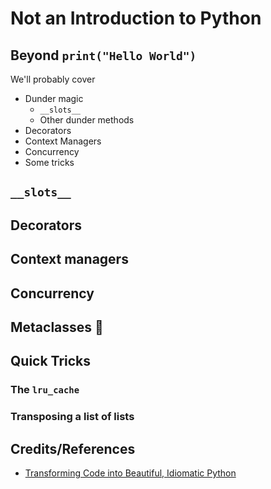 # Not an Introduction to Python
## Beyond `print("Hello World")`

We'll probably cover
- Dunder magic
  - `__slots__`
  - Other dunder methods
- Decorators
- Context Managers
- Concurrency
- Some tricks

## `__slots__`

## Decorators

## Context managers

## Concurrency

## Metaclasses 🚨

## Quick Tricks

### The `lru_cache`

### Transposing a list of lists

###

## Credits/References
- [Transforming Code into Beautiful, Idiomatic Python](https://www.youtube.com/watch?v=OSGv2VnC0go)

